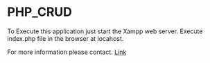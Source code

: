 # PHP_CRUD

To Execute this application just start the Xampp web server.
Execute index.php file in the browser at locahost.

For more information please contact.
[Link](https://facebook.com/sansophada)
